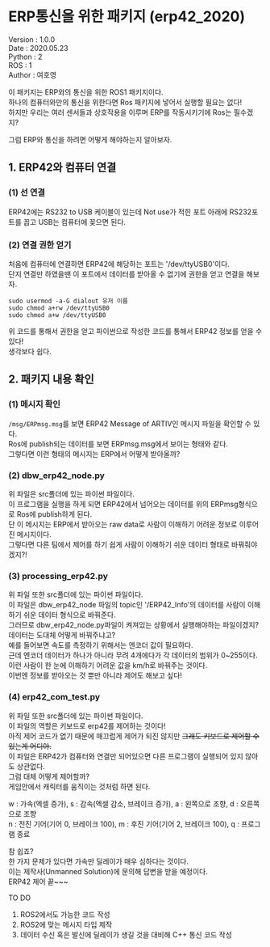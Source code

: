 # ERP통신을 위한 패키지 (erp42_2020)
Version : 1.0.0    
Date : 2020.05.23    
Python : 2    
ROS : 1    
Author : 여호영

이 패키지는 ERP와의 통신을 위한 ROS1 패키지이다.    
하나의 컴퓨터와만의 통신을 위한다면 Ros 패키지에 넣어서 실행할 필요는 없다!    
하지만 우리는 여러 센서들과 상호작용을 이루며 ERP를 작동시키기에 Ros는 필수겠지?

그럼 ERP와 통신을 하려면 어떻게 해야하는지 알아보자.

## 1. ERP42와 컴퓨터 연결

### (1) 선 연결
ERP42에는 RS232 to USB 케이블이 있는데 Not use가 적힌 포트 아래에 RS232포트를 꼽고 USB는 컴퓨터에 꽂으면 된다.

### (2) 연결 권한 얻기
처음에 컴퓨터에 연결하면 ERP42에 해당하는 포트는 '/dev/ttyUSB0'이다.    
단지 연결만 하였을땐 이 포트에서 데이터를 받아올 수 없기에 권한을 얻고 연결을 해보자.    

```sudo usermod -a-G dialout 유저 이름```   
```sudo chmod a+rw /dev/ttyUSB0```   
```sudo chmod a+w /dev/ttyUSB0```    

위 코드를 통해서 권한을 얻고 파이썬으로 작성한 코드를 통해서 ERP42 정보를 얻을 수 있다!    
생각보다 쉽다.

## 2. 패키지 내용 확인

### (1) 메시지 확인
```/msg/ERPmsg.msg```를 보면 ERP42 Message of ARTIV인 메시지 파일을 확인할 수 있다.    
Ros에 publish되는 데이터를 보면 ERPmsg.msg에서 보이는 형태와 같다.    
그렇다면 이런 형태의 메시지는 ERP에서 어떻게 받아올까?

### (2) dbw_erp42_node.py
위 파일은 src폴더에 있는 파이썬 파일이다.    
이 프로그램을 실행을 하게 되면 ERP42에서 넘어오는 데이터를 위의 ERPmsg형식으로 Ros에 publish하게 된다.    
단 이 메시지는 ERP에서 받아오는 raw data로 사람이 이해하기 어려운 정보로 이루어진 메시지이다.    
그렇다면 다른 팀에서 제어를 하기 쉽게 사람이 이해하기 쉬운 데이터 형태로 바꿔줘야겠지?!    

### (3) processing_erp42.py
위 파일 또한 src폴더에 있는 파이썬 파일이다.    
이 파일은 dbw_erp42_node 파일의 topic인 '/ERP42_Info'의 데이터를 사람이 이해하기 쉬운 데이터 형식으로 바꿔준다.    
그러므로 dbw_erp42_node.py파일이 켜져있는 상황에서 실행해야하는 파일이겠지? 데이터는 도대체 어떻게 바꿔주냐고?    
예를 들어보면 속도를 측정하기 위해서는 엔코더 값이 필요하다.    
근데 엔코더 데이터가 하나가 아니라 무려 4개에다가 각 데이터의 범위가 0~255이다.    
이런 사람이 한 눈에 이해하기 어려운 값을 km/h로 바꿔주는 것이다.    
이번엔 정보를 받아오는 것 뿐만 아니라 제어도 해보고 싶다!

### (4) erp42_com_test.py
위 파일 또한 src폴더에 있는 파이썬 파일이다.    
이 파일의 역할은 키보드로 erp42를 제어하는 것이다!    
아직 제어 코드가 없기 때문에 매끄럽게 제어가 되진 않지만 ~~그래도 키보드로 제어할 수 있는게 어디야.~~    
이 파일은 ERP42가 컴퓨터와 연결만 되어있으면 다른 프로그램이 실행되어 있지 않아도 상관없다.    
그럼 대체 어떻게 제어할까?    
게임안에서 캐릭터를 움직이는 것처럼 하면 된다.    

w : 가속(엑셀 증가), s : 감속(엑셀 감소, 브레이크 증가), a : 왼쪽으로 조향, d : 오른쪽으로 조향    
n : 전진 기어(기어 0, 브레이크 100), m : 후진 기어(기어 2, 브레이크 100), q : 프로그램 종료    

참 쉽죠?    
한 가지 문제가 있다면 가속만 딜레이가 매우 심하다는 것이다.    
이는 제작사(Unmanned Solution)에 문의해 답변을 받을 예정이다.    
ERP42 제어 끝~~~

TO DO    

1. ROS2에서도 가능한 코드 작성    
2. ROS2에 맞는 메시지 타입 제작    
3. 데이터 수신 혹은 발신에 딜레이가 생길 것을 대비해 C++ 통신 코드 작성
